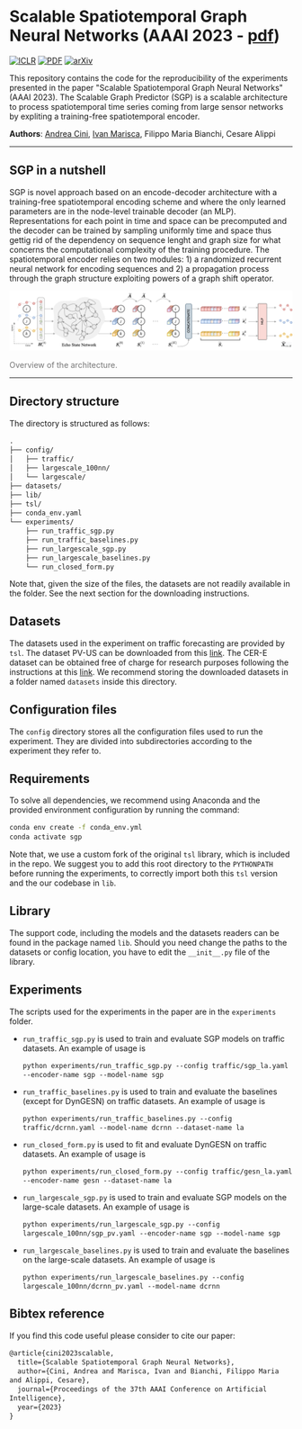 # Scalable Spatiotemporal Graph Neural Networks (AAAI 2023 - [pdf](https://arxiv.org/pdf/2209.06520))

[![ICLR](https://img.shields.io/badge/AAAI-2023-blue.svg?style=flat-square)](#)
[![PDF](https://img.shields.io/badge/%E2%87%A9-PDF-orange.svg?style=flat-square)](https://arxiv.org/pdf/2209.06520)
[![arXiv](https://img.shields.io/badge/arXiv-2209.06520-b31b1b.svg?style=flat-square)](https://arxiv.org/abs/2209.06520)

This repository contains the code for the reproducibility of the experiments presented in the paper "Scalable Spatiotemporal Graph Neural Networks" (AAAI 2023). The Scalable Graph Predictor (SGP) is a scalable architecture to process spatiotemporal time series coming from large sensor networks by expliting a training-free spatiotemporal encoder.

**Authors**: [Andrea Cini](mailto:andrea.cini@usi.ch), [Ivan Marisca](mailto:ivan.marisca@usi.ch), Filippo Maria Bianchi, Cesare Alippi

---

## SGP in a nutshell

SGP is novel approach based on an encode-decoder architecture with a training-free spatiotemporal encoding scheme and where the only learned parameters are in the node-level trainable decoder (an MLP). Representations for each point in time and space can be precomputed and the decoder can be trained by sampling uniformly time and space thus gettig rid of the dependency on sequence lenght and graph size for what concerns the computational complexity of the training procedure. The spatiotemporal encoder relies on two modules: 1) a randomized recurrent neural network for encoding sequences and 2) a propagation process through the graph structure exploiting powers of a graph shift operator.

<div align=center>
	<img src="./scalable.png" alt="Overview of the architecture."/>
	<p align=left style="color: #777">Overview of the architecture.</p>
</div>

---


## Directory structure

The directory is structured as follows:

```
.
├── config/
│   ├── traffic/
│   ├── largescale_100nn/
│   └── largescale/
├── datasets/
├── lib/
├── tsl/
├── conda_env.yaml
└── experiments/
    ├── run_traffic_sgp.py
    ├── run_traffic_baselines.py
    ├── run_largescale_sgp.py
    ├── run_largescale_baselines.py
    └── run_closed_form.py

```
Note that, given the size of the files, the datasets are not readily available in the folder. See the next section for the downloading instructions.

## Datasets

The datasets used in the experiment on traffic forecasting are provided by `tsl`. The dataset PV-US can be downloaded from this [link](https://mega.nz/folder/GkgCma7Q#ACECcbXaBRMtx8ucLdkbpQ). The CER-E dataset can be obtained free of charge for research purposes following the instructions at this [link](https://www.ucd.ie/issda/data/commissionforenergyregulationcer/). We recommend storing the downloaded datasets in a folder named `datasets` inside this directory.

## Configuration files

The `config` directory stores all the configuration files used to run the experiment. They are divided into subdirectories according to the experiment they refer to.

## Requirements

To solve all dependencies, we recommend using Anaconda and the provided environment configuration by running the command:

```bash
conda env create -f conda_env.yml
conda activate sgp
```

Note that, we use a custom fork of the original `tsl` library, which is included in the repo. We suggest you to add this root directory to the `PYTHONPATH` before running the experiments, to correctly import both this `tsl` version and the our codebase in `lib`.

## Library

The support code, including the models and the datasets readers can be found in the package named `lib`. Should you need change the paths to the datasets or config location, you have to edit the `__init__.py` file of the library.

## Experiments

The scripts used for the experiments in the paper are in the `experiments` folder.

* `run_traffic_sgp.py` is used to train and evaluate SGP models on traffic datasets. An example of usage is

	```
	python experiments/run_traffic_sgp.py --config traffic/sgp_la.yaml --encoder-name sgp --model-name sgp
	```

* `run_traffic_baselines.py` is used to train and evaluate the baselines (except for DynGESN) on traffic datasets. An example of usage is

	```
	python experiments/run_traffic_baselines.py --config traffic/dcrnn.yaml --model-name dcrnn --dataset-name la
	```

* `run_closed_form.py` is used to fit and evaluate DynGESN on traffic datasets. An example of usage is

	```
	python experiments/run_closed_form.py --config traffic/gesn_la.yaml --encoder-name gesn --dataset-name la

* `run_largescale_sgp.py` is used to train and evaluate SGP models on the large-scale datasets. An example of usage is

	```
	python experiments/run_largescale_sgp.py --config largescale_100nn/sgp_pv.yaml --encoder-name sgp --model-name sgp
	```

* `run_largescale_baselines.py` is used to train and evaluate the baselines on the large-scale datasets. An example of usage is

	```
	python experiments/run_largescale_baselines.py --config largescale_100nn/dcrnn_pv.yaml --model-name dcrnn
	```


## Bibtex reference

If you find this code useful please consider to cite our paper:

```
@article{cini2023scalable,
  title={Scalable Spatiotemporal Graph Neural Networks},
  author={Cini, Andrea and Marisca, Ivan and Bianchi, Filippo Maria and Alippi, Cesare},
  journal={Proceedings of the 37th AAAI Conference on Artificial Intelligence},
  year={2023}
}
```